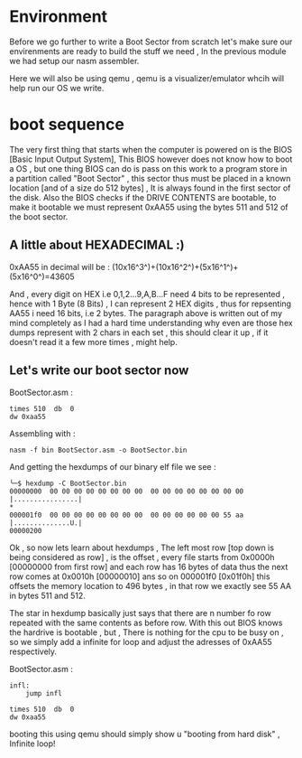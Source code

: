 # Environment 
Before we go further to write a Boot Sector from scratch let's make sure our envirenments are ready to build the stuff we need , In the previous module we had setup our nasm assembler.

Here we will also be using qemu , qemu is a visualizer/emulator whcih will help run our OS we write.

# boot sequence
The very first thing that starts when the computer is powered on is the BIOS [Basic Input Output System], This BIOS however does not know how to boot a OS , but one thing BIOS can do is pass on this work to a program store in a partition called "Boot Sector" , this sector thus must be placed in a known location [and of a size do 512 bytes] , It is always found in the first sector of the disk. Also the BIOS checks if the DRIVE CONTENTS are bootable, to make it bootable we must represent 0xAA55 using the bytes 511 and 512 of the boot sector.

## A little about HEXADECIMAL :)

0xAA55 in decimal will be : (10x16^3^)+(10x16^2^)+(5x16^1^)+(5x16^0^)=43605

And , every digit on HEX i.e 0,1,2...9,A,B...F need 4 bits to be represented , hence with 1 Byte (8 Bits) , I can represent 2 HEX digits , thus for repsenting AA55 i need 16 bits, i.e 2 bytes.
The paragraph above is written out of my mind completely as I had a hard time understanding why even are those hex dumps represent with 2 chars in each set , this should clear it up , if it doesn't read it a few more times , might help.

## Let's write our boot sector now
BootSector.asm : 
```
times 510  db  0
dw 0xaa55
```
Assembling with : 
```
nasm -f bin BootSector.asm -o BootSector.bin
```
And getting the hexdumps of our binary elf file we see :
```
╰─$ hexdump -C BootSector.bin
00000000  00 00 00 00 00 00 00 00  00 00 00 00 00 00 00 00  |................|
*
000001f0  00 00 00 00 00 00 00 00  00 00 00 00 00 00 55 aa  |..............U.|
00000200
```
Ok , so now lets learn about hexdumps ,
The left most row [top down is being considered as row] , is the offset ,  every file starts from 0x0000h [00000000 from first row] and each row has 16 bytes of data thus the next row comes at 0x0010h [00000010] ans so on 000001f0 [0x01f0h] this offsets the memory location to 496 bytes , in that row we exactly see 55 AA in bytes 511 and 512.

The star  in hexdump basically just says that there are n number fo row repeated with the same contents as before row.
With this out BIOS knows the hardrive is bootable , but , There is nothing for the cpu to be busy on , so we simply add a infinite for loop and adjust the adresses of 0xAA55 respectively.

BootSector.asm : 
```
infl:
	jump infl

times 510  db  0
dw 0xaa55
```
booting this using qemu should simply show u "booting from hard disk" , Infinite loop!